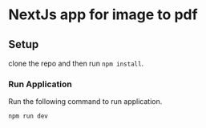 # NextJs app for image to pdf 

## Setup

clone the repo and then run `npm install`.

### Run Application

Run the following command to run application.

```js
npm run dev
```